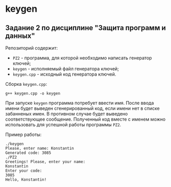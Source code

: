 # keygen
## Задание 2 по дисциплине "Защита программ и данных"
Репозиторий содержит:
* `PZ2` - программа, для которой необходимо написать генератор ключей;
* `keygen` - исполняемый файл генератора ключей;
* `keygen.cpp` - исходный код генератора ключей.

Сборка `keygen.cpp`:
  
    g++ keygen.cpp -o keygen

При запуске `keygen` программа потребует ввести имя. После ввода имени будет выведен сгенерированный код, если имени нет в списке забанненых имен. В противном случае будет выведено соответствующее сообщение. Полученный код вместе с именем можно использовать для успешной работы программы `PZ2`.

Пример работы:

    ./keygen
    Please, enter name: Konstantin
    Generated code: 3085
    ./PZ2
    Greetings! Please, enter your name: 
    Konstantin
    Enter your code:
    3085
    Hello, Konstantin!
